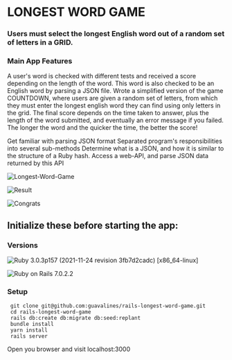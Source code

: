 # LONGEST WORD GAME

### Users must select the longest English word out of a random set of letters in a GRID.

### Main App Features
A user's word is checked with different tests and received a score depending on the length of the word.
This word is also checked to be an English word by parsing a JSON file.
Wrote a simplified version of the game COUNTDOWN, where users are given a random set of letters, from which they must enter the longest english word they can find using only letters in the grid.
The final score depends on the time taken to answer, plus the length of the word submitted, and eventually an error message if you failed.  The longer the word and the quicker the time, the better the score! 


Get familiar with parsing JSON format
Separated program's responsibilities into several sub-methods
Determine what is a JSON, and how it is similar to the structure of a Ruby hash.
Access a web-API, and parse JSON data returned by this API

![Longest-Word-Game](https://user-images.githubusercontent.com/100665876/210687814-06658c9c-c935-4fc3-9525-3626fbc50d86.jpeg)

![Result](https://user-images.githubusercontent.com/100665876/210687890-8dc14a32-4244-4f9c-97a3-411a576cbee1.jpeg)

![Congrats](https://user-images.githubusercontent.com/100665876/210687931-ab5a4df7-4692-436e-a7b3-c3bb81140712.jpeg)


## Initialize these before starting the app:

### Versions

![Ruby](https://img.shields.io/badge/Ruby-CC342D?style=for-the-badge&logo=ruby&logoColor=white) 3.0.3p157 (2021-11-24 revision 3fb7d2cadc) [x86_64-linux]

![Ruby on Rails](https://img.shields.io/badge/Ruby_on_Rails-CC0000?style=for-the-badge&logo=ruby-on-rails&logoColor=white) 7.0.2.2


### Setup

```
 git clone git@github.com:guavalines/rails-longest-word-game.git
 cd rails-longest-word-game
 rails db:create db:migrate db:seed:replant
 bundle install
 yarn install
 rails server
```
Open you browser and visit localhost:3000
